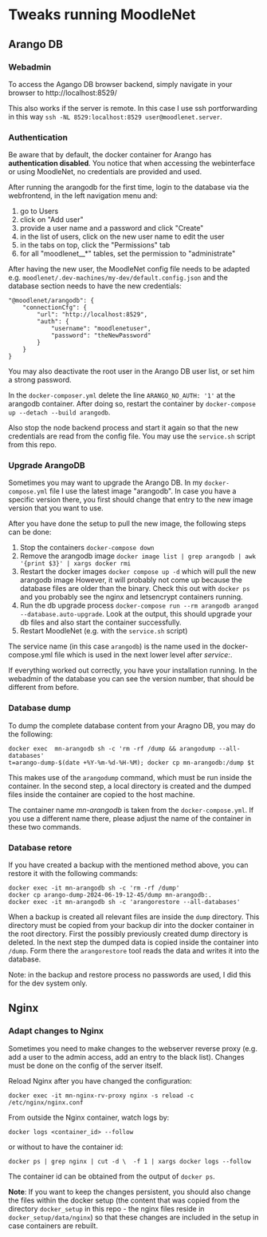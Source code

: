 # Tweaks running MoodleNet

## Arango DB

### Webadmin

To access the Agango DB browser backend, simply navigate in your browser to
http://localhost:8529/

This also works if the server is remote. In this case I use ssh portforwarding
in this way `ssh -NL 8529:localhost:8529 user@moodlenet.server`.

### Authentication

Be aware that by default, the docker container for Arango has **authentication disabled**. You
notice that when accessing the webinterface or using MoodleNet, no credentials are provided and
used.

After running the arangodb for the first time, login to the database via the webfrontend, in the left navigation menu and:
1. go to Users
1. click on "Add user"
1. provide a user name and a password and click "Create"
1. in the list of users, click on the new user name to edit the user
1. in the tabs on top, click the "Permissions" tab
1. for all "moodlenet__*" tables, set the permission to "administrate"

After having the new user, the MoodleNet config file needs to be adapted e.g.
`moodlenet/.dev-machines/my-dev/default.config.json` and the database section needs to have the
new credentials:

```
"@moodlenet/arangodb": {
    "connectionCfg": {
        "url": "http://localhost:8529",
        "auth": {
            "username": "moodlenetuser",
            "password": "theNewPassword"
        }
    }
}
```

You may also deactivate the root user in the Arango DB user list, or set him a strong password.

In the `docker-composer.yml` delete the line `ARANGO_NO_AUTH: '1'` at the arangodb container.
After doing so, restart the container by `docker-compose up --detach --build arangodb`.

Also stop the node backend process and start it again so that the new credentials are read from
the config file. You may use the `service.sh` script from this repo.

### Upgrade ArangoDB

Sometimes you may want to upgrade the Arango DB. In my `docker-compose.yml` file I use the latest
image "arangodb". In case you have a specific version there, you first should change that entry to
the new image version that you want to use.

After you have done the setup to pull the new image, the following steps can be done:

1. Stop the containers `docker-compose down`
1. Remove the arangodb image  `docker image list | grep arangodb | awk '{print $3}' | xargs docker rmi`
1. Restart the docker images `docker compose up -d` which will pull the new arangodb image
   However, it will probably not come up because the database files are older than the binary.
   Check this out with `docker ps` and you probably see the nginx and letsencrypt containers running.
1. Run the db upgrade process `docker-compose run --rm arangodb arangod --database.auto-upgrade`.
   Look at the output, this should upgrade your db files and also start the container successfully.
1. Restart MoodleNet (e.g. with the `service.sh` script)

The service name (in this case `arangodb`) is the name used in the docker-compose.yml file which
is used in the next lower level after *service:*.

If everything worked out correctly, you have your installation running. In the webadmin of the
database you can see the version number, that should be different from before.

### Database dump

To dump the complete database content from your Aragno DB, you may do the following:

```
docker exec  mn-arangodb sh -c 'rm -rf /dump && arangodump --all-databases'
t=arango-dump-$(date +%Y-%m-%d-%H-%M); docker cp mn-arangodb:/dump $t
```

This makes use of the `arangodump` command, which must be run inside the container.
In the second step, a local directory is created and the dumped files inside the container
are copied to the host machine.

The container name *mn-arangodb* is taken from the `docker-compose.yml`. If you use a
different name there, please adjust the name of the container in these two commands.

### Database retore

If you have created a backup with the mentioned method above, you can restore it with
the following commands:

```
docker exec -it mn-arangodb sh -c 'rm -rf /dump'
docker cp arango-dump-2024-06-19-12-45/dump mn-arangodb:.
docker exec -it mn-arangodb sh -c 'arangorestore --all-databases'
```

When a backup is created all relevant files are inside the `dump` directory. This
directory must be copied from your backup dir into the docker container in the
root directory. First the possibly previously created dump directory is deleted.
In the next step the dumped data is copied inside the container into `/dump`.
Form there the `arangorestore` tool reads the data and writes it into the
database.

Note: in the backup and restore process no passwords are used, I did this
for the dev system only.

## Nginx

### Adapt changes to Nginx

Sometimes you need to make changes to the webserver reverse proxy (e.g. add a user to the
admin access, add an entry to the black list). Changes must be done on the config of the
server itself.

Reload Nginx after you have changed the configuration:
```
docker exec -it mn-nginx-rv-proxy nginx -s reload -c /etc/nginx/nginx.conf
```

From outside the Nginx container, watch logs by:
```
docker logs <container_id> --follow
```
or without to have the container id:
```
docker ps | grep nginx | cut -d \  -f 1 | xargs docker logs --follow
```

The container id can be obtained from the output of `docker ps`.

**Note**: If you want to keep the changes persistent, you should also change the files
within the docker setup (the content that was copied from the directory `docker_setup`
in this repo - the nginx files reside in `docker_setup/data/nginx`) so that these changes
are included in the setup in case containers are rebuilt.